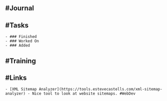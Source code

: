 ## #Journal
## #Tasks
	- ### Finished
	- ### Worked On
	- ### Added
## #Training
## #Links
	- [XML Sitemap Analyzer](https://tools.estevecastells.com/xml-sitemap-analyzer) - Nice tool to look at website sitemaps. #WebDev